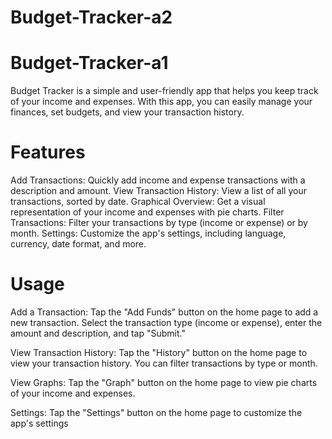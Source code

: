# Budget-Tracker-a2
# Budget-Tracker-a1
Budget Tracker is a simple and user-friendly app that helps you keep track of your income and expenses. With this app, you can easily manage your finances, set budgets, and view your transaction history.

# Features
Add Transactions: Quickly add income and expense transactions with a description and amount. View Transaction History: View a list of all your transactions, sorted by date. Graphical Overview: Get a visual representation of your income and expenses with pie charts. Filter Transactions: Filter your transactions by type (income or expense) or by month. Settings: Customize the app's settings, including language, currency, date format, and more.

 # Usage
Add a Transaction: Tap the "Add Funds" button on the home page to add a new transaction. Select the transaction type (income or expense), enter the amount and description, and tap "Submit."

View Transaction History: Tap the "History" button on the home page to view your transaction history. You can filter transactions by type or month.

View Graphs: Tap the "Graph" button on the home page to view pie charts of your income and expenses.

Settings: Tap the "Settings" button on the home page to customize the app's settings
